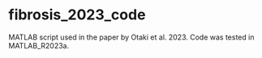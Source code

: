 # fibrosis_2023_code
MATLAB script used in the paper by Otaki et al. 2023.
Code was tested in MATLAB_R2023a.
